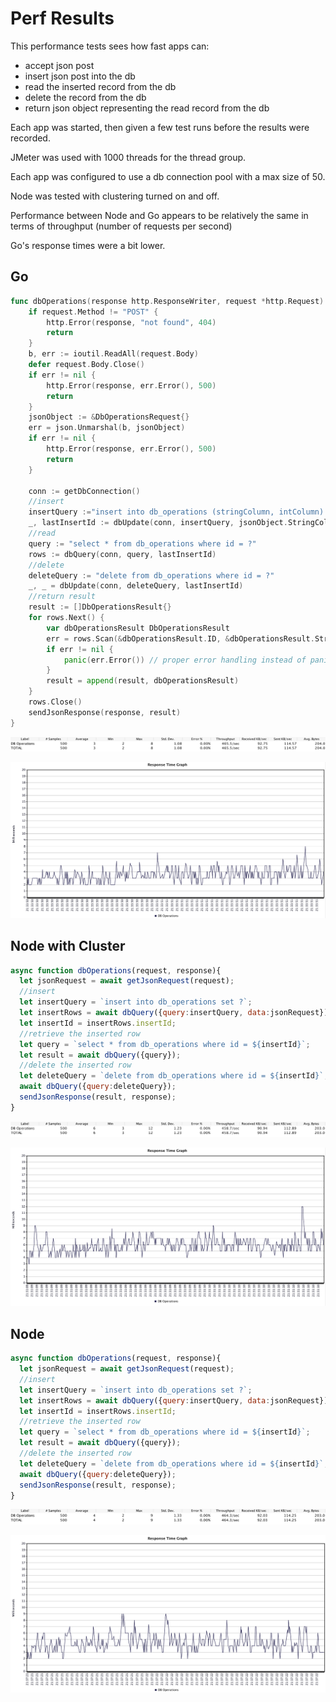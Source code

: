 # Perf Results
This performance tests sees how fast apps can:
- accept json post
- insert json post into the db
- read the inserted record from the db
- delete the record from the db
- return json object representing the read record from the db

Each app was started, then given a few test runs before the results were recorded.

JMeter was used with 1000 threads for the thread group.

Each app was configured to use a db connection pool with a max size of 50.

Node was tested with clustering turned on and off.

Performance between Node and Go appears to be relatively the same in terms of throughput (number of requests per second)

Go's response times were a bit lower.

## Go
```go
func dbOperations(response http.ResponseWriter, request *http.Request) {
	if request.Method != "POST" {
		http.Error(response, "not found", 404)
		return
	}
	b, err := ioutil.ReadAll(request.Body)
	defer request.Body.Close()
	if err != nil {
		http.Error(response, err.Error(), 500)
		return
	}
	jsonObject := &DbOperationsRequest{}
	err = json.Unmarshal(b, jsonObject)
	if err != nil {
		http.Error(response, err.Error(), 500)
		return
	}

	conn := getDbConnection()
	//insert
	insertQuery :="insert into db_operations (stringColumn, intColumn) values (?, ?)"
	_, lastInsertId := dbUpdate(conn, insertQuery, jsonObject.StringColumn, jsonObject.IntColumn)
	//read
	query := "select * from db_operations where id = ?"
	rows := dbQuery(conn, query, lastInsertId)
	//delete
	deleteQuery := "delete from db_operations where id = ?"
	_, _ = dbUpdate(conn, deleteQuery, lastInsertId)
	//return result
	result := []DbOperationsResult{}
	for rows.Next() {
		var dbOperationsResult DbOperationsResult
		err = rows.Scan(&dbOperationsResult.ID, &dbOperationsResult.StringColumn, &dbOperationsResult.IntColumn)
		if err != nil {
			panic(err.Error()) // proper error handling instead of panic in your app
		}
		result = append(result, dbOperationsResult)
	}
	rows.Close()
	sendJsonResponse(response, result)
}

```
![Summary](go-summary.png)

![Response](go-response-times.png)

## Node with Cluster
```js
async function dbOperations(request, response){
  let jsonRequest = await getJsonRequest(request);
  //insert
  let insertQuery = `insert into db_operations set ?`;
  let insertRows = await dbQuery({query:insertQuery, data:jsonRequest});
  let insertId = insertRows.insertId;
  //retrieve the inserted row
  let query = `select * from db_operations where id = ${insertId}`;
  let result = await dbQuery({query});
  //delete the inserted row
  let deleteQuery = `delete from db_operations where id = ${insertId}`;
  await dbQuery({query:deleteQuery});
  sendJsonResponse(result, response);
}
```
![Summary](nodecluster-summary.png)

![Response](nodecluster-response-times.png)

## Node
```js
async function dbOperations(request, response){
  let jsonRequest = await getJsonRequest(request);
  //insert
  let insertQuery = `insert into db_operations set ?`;
  let insertRows = await dbQuery({query:insertQuery, data:jsonRequest});
  let insertId = insertRows.insertId;
  //retrieve the inserted row
  let query = `select * from db_operations where id = ${insertId}`;
  let result = await dbQuery({query});
  //delete the inserted row
  let deleteQuery = `delete from db_operations where id = ${insertId}`;
  await dbQuery({query:deleteQuery});
  sendJsonResponse(result, response);
}

```
![Summary](node-summary.png)

![Response](node-response-times.png)


